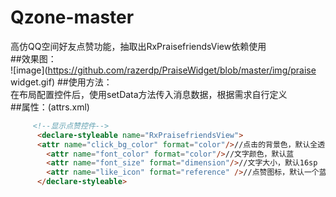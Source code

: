 # Qzone-master
高仿QQ空间好友点赞功能，抽取出RxPraisefriendsView依赖使用</br>
##效果图：</br>
![image](https://github.com/razerdp/PraiseWidget/blob/master/img/praise widget.gif)
##使用方法：</br>
在布局配置控件后，使用setData方法传入消息数据，根据需求自行定义</br>
##属性：(attrs.xml)</br>
```html
     <!--显示点赞控件-->
      <declare-styleable name="RxPraisefriendsView">
      <attr name="click_bg_color" format="color"/>//点击的背景色，默认全透明
        <attr name="font_color" format="color"/>//文字颜色，默认蓝
        <attr name="font_size" format="dimension"/>//文字大小，默认16sp
        <attr name="like_icon" format="reference" />//点赞图标，默认一个蓝色大拇指
      </declare-styleable>
```
